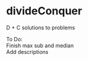 # divideConquer
D + C solutions to problems

To Do:</br>
  Finish max sub and median </br>
  Add descriptions
